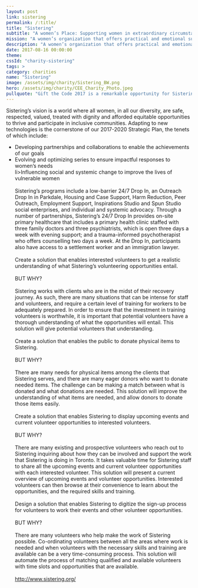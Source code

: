 ```yaml
---
layout: post
link: sistering
permalink: /:title/
title: "Sistering"
subtitle: "A women’s Place: Supporting women in extraordinary circumstances"
mission: "A women’s organization that offers practical and emotional support through various programs."
description: "A women’s organization that offers practical and emotional support through programs that enable women to take greater control over their lives."
date: 2017-08-16 00:00:00
theme:
cssId: "charity-sistering"
tags: >
category: charities
name: "Sistering"
image: /assets/img/charity/Sistering_BW.png
hero: /assets/img/charity/CEE_Charity_Photo.jpeg
pullquote: "Gift the Code 2017 is a remarkable opportunity for Sistering to work with leading edge digital problem solvers to help the team better serve our community – participants, supporters, volunteers and donors – and realize our Vision. We are very excited and grateful. - Patricia O’Connell, Executive Director, Sistering"
---
```

Sistering’s vision is a world where all women, in all our diversity, are safe, respected, valued, treated with dignity and afforded equitable opportunities to thrive and participate in inclusive communities. Adapting to new technologies is the cornerstone of our 2017-2020 Strategic Plan, the tenets of which include:
<ul>
<li>Developing partnerships and collaborations to enable the achievements of our goals</li>
<li>Evolving and optimizing series to ensure impactful responses to women’s needs</li>
li>Influencing social and systemic change to improve the lives of vulnerable women</li>
<br />
<br />
Sistering’s programs include a low-barrier 24/7 Drop In, an Outreach Drop In in Parkdale, Housing and Case Support, Harm Reduction, Peer Outreach, Employment Support, Inspirations Studio and Spun Studio social enterprises, and individual and systemic advocacy. Through a number of partnerships, Sistering’s 24/7 Drop In provides on-site primary healthcare that includes a primary health clinic staffed with three family doctors and three psychiatrists, which is open three days a week with evening support; and a trauma-informed psychotherapist who offers counselling two days a week. At the Drop In, participants also have access to a settlement worker and an immigration lawyer.
<br />
<br />
Create a solution that enables interested volunteers to get a realistic understanding of what Sistering’s volunteering opportunities entail.
<br />
<br />
BUT WHY?
<br />
<br />
Sistering works with clients who are in the midst of their recovery journey. As such, there are many situations that can be intense for staff and volunteers, and require a certain level of training for workers to be adequately prepared. In order to ensure that the investment in training volunteers is worthwhile, it is important that potential volunteers have a thorough understanding of what the opportunities will entail. This solution will give potential volunteers that understanding.
<br />
<br />
Create a solution that enables the public to donate physical items to Sistering.
<br />
<br />
BUT WHY?
<br />
<br />
There are many needs for physical items among the clients that Sistering serves, and there are many eager donors who want to donate needed items. The challenge can be making a match between what is donated and what donations are needed. This solution will improve the understanding of what items are needed, and allow donors to donate those items easily.
<br />
<br />
Create a solution that enables Sistering to display upcoming events and current volunteer opportunities to interested volunteers.
<br />
<br />
BUT WHY?
<br />
<br />
There are many existing and prospective volunteers who reach out to Sistering inquiring about how they can be involved and support the work that Sistering is doing in Toronto. It takes valuable time for Sistering staff to share  all the upcoming events and current volunteer opportunities with each interested volunteer. This solution will present a current overview of upcoming events and volunteer opportunities. Interested volunteers can then browse at their convenience to learn about the  opportunities, and the required skills and training.
<br />
<br />
Design a solution that enables Sistering to digitize the sign-up process for volunteers to work their events and other volunteer opportunities.
<br />
<br />
BUT WHY?
<br />
<br />
There are many volunteers who help make the work of Sistering possible. Co-ordinating volunteers between all the areas where work is needed and when volunteers with the necessary skills and training are available can be a very time-consuming process. This solution will automate the process of matching qualified and available volunteers with time slots and opportunities that are available.
<br />
<br />
<a href="http://www.sistering.org/">http://www.sistering.org/</a>

